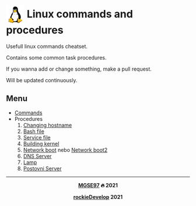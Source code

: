 # <img align="center" alt="Linux" width="50px" src="https://raw.githubusercontent.com/github/explore/80688e429a7d4ef2fca1e82350fe8e3517d3494d/topics/linux/linux.png" /> Linux commands and procedures

Usefull linux commands cheatset.

Contains some common task procedures.

If you wanna add or change something, make a pull request.

Will be updated continuously.

## Menu

- [Commands](pages/Commands.md)
- Procedures
    1. [Changing hostname](pages/ChangingHostname.md)
    2. [Bash file](pages/BashFile.md)
    3. [Service file](pages/ServiceFile.md)
    4. [Building kernel](pages/BuildingKernel.md)
    5. [Network boot](pages/NetworkBoot.md) nebo [Network boot2](pages/Network_boot_2.md)
    6. [DNS Server](pages/DNSServer.md)
    7. [Lamp](pages/lamp.md)
    8. [Postovni Server](pages/postovni_server.md)

---

<p align="center">
    <b><a href="https://github.com/MGSE97" target="_blank">MGSE97</a> 🔥 2021</b>
<p align="center">
    <b><a href="https://github.com/rockieDevelop" target="_blank">rockieDevelop</a> 2021</b>
</div>
